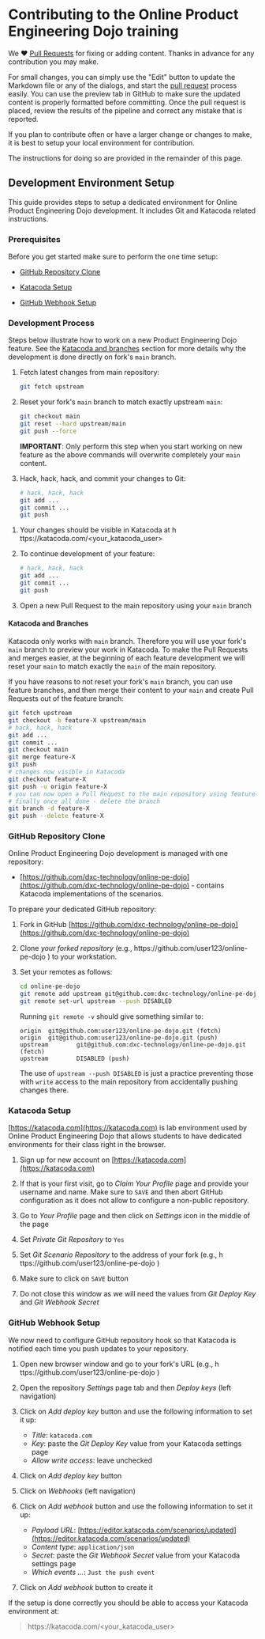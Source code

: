 # Contributing to the Online Product Engineering Dojo training

We :heart: [Pull Requests](https://help.github.com/articles/about-pull-requests/)
for fixing or adding content. Thanks in advance for any contribution you may make.

For small changes, you can simply use the "Edit" button to update the Markdown
file or any of the dialogs, and start the [pull request](https://help.github.com/articles/about-pull-requests/) process easily. You can use the preview tab in GitHub to make sure the updated content is properly formatted before committing. Once the pull request is placed, review the results
of the pipeline and correct any mistake that is reported.

If you plan to contribute often or have a larger change or changes to make, it is best to
setup your local environment for contribution.

The instructions for doing so are provided in the remainder of this page.

## Development Environment Setup

This guide provides steps to setup a dedicated environment for Online Product Engineering Dojo
development. It includes Git and Katacoda related instructions.

### Prerequisites

Before you get started make sure to perform the one time setup:

- [GitHub Repository Clone](#github-repository-clone)

- [Katacoda Setup](#katacoda-setup)

- [GitHub Webhook Setup](#github-webhook-setup)

### Development Process

Steps below illustrate how to work on a new Product Engineering Dojo feature.
See the [Katacoda and branches](#katacoda-and-branches)
section for more details why the development is done directly on fork's `main` branch.

1. Fetch latest changes from main repository:

   ```sh
   git fetch upstream
   ```

1. Reset your fork's `main` branch to match exactly upstream `main`:

   ```sh
   git checkout main
   git reset --hard upstream/main
   git push --force
   ```

   **IMPORTANT**: Only perform this step when you start working on new feature as
   the above commands will overwrite completely your `main` content.

1. Hack, hack, hack, and commit your changes to Git:

   ```sh
   # hack, hack, hack
   git add ...
   git commit ...
   git push
   ```

<!-- Note "h&#8203;ttps" is included as a hidden character to force GitHub-flavored Markdown
     to not render the URL as a link. The dojo development team opted for this over code fence. -->
1. Your changes should be visible in Katacoda at h&#8203;ttps://katacoda.com/<your_katacoda_user>

1. To continue development of your feature:

   ```sh
   # hack, hack, hack
   git add ...
   git commit ...
   git push
   ```

1. Open a new Pull Request to the main repository using your `main` branch

#### Katacoda and Branches

Katacoda only works with `main` branch. Therefore you will use your fork's
`main` branch to preview your work in Katacoda. To make the Pull Requests
and merges easier, at the beginning of each feature development we will reset
your `main` to match exactly the `main` of the main repository.

If you have reasons to not reset your fork's `main` branch, you can use
feature branches, and then merge their content to your `main` and create
Pull Requests out of the feature branch:

```sh
git fetch upstream
git checkout -b feature-X upstream/main
# hack, hack, hack
git add ...
git commit ...
git checkout main
git merge feature-X
git push
# changes now visible in Katacoda
git checkout feature-X
git push -u origin feature-X
# you can now open a Pull Request to the main repository using feature-X branch
# finally once all done - delete the branch
git branch -d feature-X
git push --delete feature-X
```

### GitHub Repository Clone

Online Product Engineering Dojo development is managed with one repository:

* [https://github.com/dxc-technology/online-pe-dojo](https://github.com/dxc-technology/online-pe-dojo)
\- contains Katacoda implementations of the scenarios.

To prepare your dedicated GitHub repository:

1. Fork in GitHub [https://github.com/dxc-technology/online-pe-dojo](https://github.com/dxc-technology/online-pe-dojo)

2. Clone *your forked repository* (e.g., h&#8203;ttps://github.com/user123/online-pe-dojo )
 to your workstation.

3. Set your remotes as follows:

   ```sh
   cd online-pe-dojo
   git remote add upstream git@github.com:dxc-technology/online-pe-dojo.git
   git remote set-url upstream --push DISABLED
   ```

   Running `git remote -v` should give something similar to:

   ```text
   origin  git@github.com:user123/online-pe-dojo.git (fetch)
   origin  git@github.com:user123/online-pe-dojo.git (push)
   upstream        git@github.com:dxc-technology/online-pe-dojo.git (fetch)
   upstream        DISABLED (push)
   ```

   The use of `upstream --push DISABLED` is just a practice preventing those
   with `write` access to the main repository from accidentally pushing changes
   there.

### Katacoda Setup

[https://katacoda.com](https://katacoda.com) is lab environment used by Online Product Engineering Dojo that allows students to have dedicated environments for their class right in the browser.

1. Sign up for new account on [https://katacoda.com](https://katacoda.com)

2. If that is your first visit, go to _Claim Your Profile_ page and provide your
   username and name. Make sure to `SAVE` and then abort GitHub configuration
   as it does not allow to configure a non-public repository.

3. Go to _Your Profile_ page and then click on _Settings_ icon in the middle of
   the page

4. Set _Private Git Repository_ to `Yes`
5. Set _Git Scenario Repository_ to the address of your fork (e.g., h&#8203;ttps://github.com/user123/online-pe-dojo )

6. Make sure to click on `SAVE` button

7. Do not close this window as we will need the values from _Git Deploy Key_
   and _Git Webhook Secret_

### GitHub Webhook Setup

We now need to configure GitHub repository hook so that Katacoda is notified
each time you push updates to your repository.

1. Open new browser window and go to your fork's URL (e.g., h&#8203;ttps://github.com/user123/online-pe-dojo )

2. Open the repository _Settings_ page tab and then _Deploy keys_ (left navigation)

3. Click on _Add deploy key_ button and use the following information to set it up:
   * _Title_: `katacoda.com`
   * _Key_: paste the _Git Deploy Key_ value from your Katacoda settings page
   * _Allow write access_: leave unchecked

4. Click on _Add deploy key_ button

5. Click on _Webhooks_ (left navigation)

6. Click on _Add webhook_ button and use the following information to set it up:
   * _Payload URL_: [https://editor.katacoda.com/scenarios/updated](https://editor.katacoda.com/scenarios/updated)
   * _Content type_: `application/json`
   * _Secret_: paste the _Git Webhook Secret_ value from your Katacoda settings page
   * _Which events ..._: `Just the push event`

7. Click on _Add webhook_ button to create it

If the setup is done correctly you should be able to access your Katacoda environment at:

> h&#8203;ttps://katacoda.com/<your_katacoda_user>

